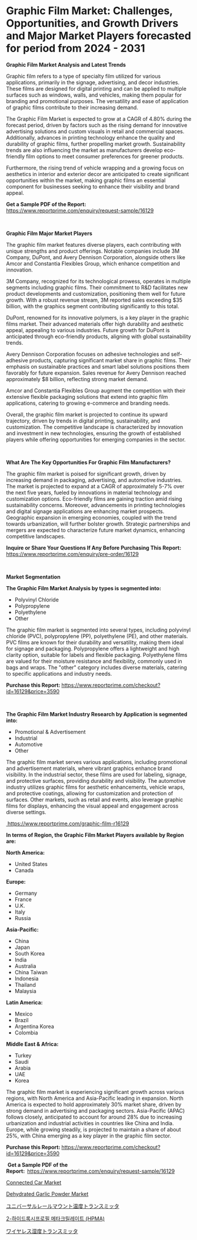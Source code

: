 <p><h1>Graphic Film Market: Challenges, Opportunities, and Growth Drivers and Major Market Players forecasted for period from 2024 - 2031</h1></p><p><strong>Graphic Film Market Analysis and Latest Trends</strong></p>
<p><p>Graphic film refers to a type of specialty film utilized for various applications, primarily in the signage, advertising, and decor industries. These films are designed for digital printing and can be applied to multiple surfaces such as windows, walls, and vehicles, making them popular for branding and promotional purposes. The versatility and ease of application of graphic films contribute to their increasing demand.</p><p>The Graphic Film Market is expected to grow at a CAGR of 4.80% during the forecast period, driven by factors such as the rising demand for innovative advertising solutions and custom visuals in retail and commercial spaces. Additionally, advances in printing technology enhance the quality and durability of graphic films, further propelling market growth. Sustainability trends are also influencing the market as manufacturers develop eco-friendly film options to meet consumer preferences for greener products. </p><p>Furthermore, the rising trend of vehicle wrapping and a growing focus on aesthetics in interior and exterior decor are anticipated to create significant opportunities within the market, making graphic films an essential component for businesses seeking to enhance their visibility and brand appeal.</p></p>
<p><strong>Get a Sample PDF of the Report:&nbsp;</strong> <a href="https://www.reportprime.com/enquiry/request-sample/16129">https://www.reportprime.com/enquiry/request-sample/16129</a></p>
<p>&nbsp;</p>
<p><strong>Graphic Film Major Market Players</strong></p>
<p><p>The graphic film market features diverse players, each contributing with unique strengths and product offerings. Notable companies include 3M Company, DuPont, and Avery Dennison Corporation, alongside others like Amcor and Constantia Flexibles Group, which enhance competition and innovation.</p><p>3M Company, recognized for its technological prowess, operates in multiple segments including graphic films. Their commitment to R&D facilitates new product developments and customization, positioning them well for future growth. With a robust revenue stream, 3M reported sales exceeding $35 billion, with the graphics segment contributing significantly to this total.</p><p>DuPont, renowned for its innovative polymers, is a key player in the graphic films market. Their advanced materials offer high durability and aesthetic appeal, appealing to various industries. Future growth for DuPont is anticipated through eco-friendly products, aligning with global sustainability trends.</p><p>Avery Dennison Corporation focuses on adhesive technologies and self-adhesive products, capturing significant market share in graphic films. Their emphasis on sustainable practices and smart label solutions positions them favorably for future expansion. Sales revenue for Avery Dennison reached approximately $8 billion, reflecting strong market demand.</p><p>Amcor and Constantia Flexibles Group augment the competition with their extensive flexible packaging solutions that extend into graphic film applications, catering to growing e-commerce and branding needs. </p><p>Overall, the graphic film market is projected to continue its upward trajectory, driven by trends in digital printing, sustainability, and customization. The competitive landscape is characterized by innovation and investment in new technologies, ensuring the growth of established players while offering opportunities for emerging companies in the sector.</p></p>
<p>&nbsp;</p>
<p><strong>What Are The Key Opportunities For Graphic Film Manufacturers?</strong></p>
<p><p>The graphic film market is poised for significant growth, driven by increasing demand in packaging, advertising, and automotive industries. The market is projected to expand at a CAGR of approximately 5-7% over the next five years, fueled by innovations in material technology and customization options. Eco-friendly films are gaining traction amid rising sustainability concerns. Moreover, advancements in printing technologies and digital signage applications are enhancing market prospects. Geographic expansion in emerging economies, coupled with the trend towards urbanization, will further bolster growth. Strategic partnerships and mergers are expected to characterize future market dynamics, enhancing competitive landscapes.</p></p>
<p><strong>Inquire or Share Your Questions If Any Before Purchasing This Report:</strong> <a href="https://www.reportprime.com/enquiry/pre-order/16129">https://www.reportprime.com/enquiry/pre-order/16129</a></p>
<p>&nbsp;</p>
<p><strong>Market Segmentation</strong></p>
<p><strong>The Graphic Film Market Analysis by types is segmented into:</strong></p>
<p><ul><li>Polyvinyl Chloride</li><li>Polypropylene</li><li>Polyethylene</li><li>Other</li></ul></p>
<p><p>The graphic film market is segmented into several types, including polyvinyl chloride (PVC), polypropylene (PP), polyethylene (PE), and other materials. PVC films are known for their durability and versatility, making them ideal for signage and packaging. Polypropylene offers a lightweight and high clarity option, suitable for labels and flexible packaging. Polyethylene films are valued for their moisture resistance and flexibility, commonly used in bags and wraps. The "other" category includes diverse materials, catering to specific applications and industry needs.</p></p>
<p><strong>Purchase this Report:&nbsp;</strong><a href="https://www.reportprime.com/checkout?id=16129&price=3590">https://www.reportprime.com/checkout?id=16129&price=3590</a></p>
<p>&nbsp;</p>
<p><strong>The Graphic Film Market Industry Research by Application is segmented into:</strong></p>
<p><ul><li>Promotional & Advertisement</li><li>Industrial</li><li>Automotive</li><li>Other</li></ul></p>
<p><p>The graphic film market serves various applications, including promotional and advertisement materials, where vibrant graphics enhance brand visibility. In the industrial sector, these films are used for labeling, signage, and protective surfaces, providing durability and visibility. The automotive industry utilizes graphic films for aesthetic enhancements, vehicle wraps, and protective coatings, allowing for customization and protection of surfaces. Other markets, such as retail and events, also leverage graphic films for displays, enhancing the visual appeal and engagement across diverse settings.</p></p>
<p><a href="https://www.reportprime.com/graphic-film-r16129">&nbsp;https://www.reportprime.com/graphic-film-r16129</a></p>
<p><strong>In terms of Region, the Graphic Film Market Players available by Region are:</strong></p>
<p>
    <p> <strong> North America: </strong>
        <ul>
            <li>United States</li>
            <li>Canada</li>
        </ul>
        </p> 
    <p> <strong> Europe: </strong>
        <ul>
            <li>Germany</li>
            <li>France</li>
            <li>U.K.</li>
            <li>Italy</li>
            <li>Russia</li>
        </ul>
        </p> 
    <p> <strong> Asia-Pacific: </strong>
        <ul>
            <li>China</li>
            <li>Japan</li>
            <li>South Korea</li>
            <li>India</li>
            <li>Australia</li>
            <li>China Taiwan</li>
            <li>Indonesia</li>
            <li>Thailand</li>
            <li>Malaysia</li>
        </ul>
        </p> 
    <p> <strong> Latin America: </strong>
        <ul>
            <li>Mexico</li>
            <li>Brazil</li>
            <li>Argentina Korea</li>
            <li>Colombia</li>
        </ul>
        </p> 
    <p> <strong> Middle East & Africa: </strong>
        <ul>
            <li>Turkey</li>
            <li>Saudi</li>
            <li>Arabia</li>
            <li>UAE</li>
            <li>Korea</li>
        </ul>
    </p>
    </p>
<p><p>The graphic film market is experiencing significant growth across various regions, with North America and Asia-Pacific leading in expansion. North America is expected to hold approximately 30% market share, driven by strong demand in advertising and packaging sectors. Asia-Pacific (APAC) follows closely, anticipated to account for around 28% due to increasing urbanization and industrial activities in countries like China and India. Europe, while growing steadily, is projected to maintain a share of about 25%, with China emerging as a key player in the graphic film sector.</p></p>
<p><strong>Purchase this Report: </strong><a href="https://www.reportprime.com/checkout?id=16129&price=3590">https://www.reportprime.com/checkout?id=16129&price=3590</a></p>
<p>&nbsp;<strong>Get a Sample PDF of the Report:&nbsp;&nbsp;</strong><a href="https://www.reportprime.com/enquiry/request-sample/16129">https://www.reportprime.com/enquiry/request-sample/16129</a></p>
<p><strong></strong></p>
<p><p><a href="https://issuu.com/reportprime-2/docs/connected-car-market-size-2030.pptx_6dcda62675b06a">Connected Car Market</a></p><p><a href="https://medium.com/@paulcormier1971/the-role-of-dehydrated-garlic-powder-market-applications-online-retail-supermarket-b2b-others-and-3afacc15ecc1">Dehydrated Garlic Powder Market</a></p><p><a href="https://medium.com/@ursulastark1948/universal-rail-mounted-temperature-transmitters-a1a16fc7e34c">ユニバーサルレールマウント温度トランスミッタ</a></p><p><a href="https://medium.com/@pwhkjukf5/%EC%84%B8%EA%B3%84-2-hydroxypropyl-methacrylate-hpma-market-%EC%9D%80-2024%EC%97%90%EC%84%9C-2031%EB%A1%9C-%EC%97%B0%ED%8F%89%EA%B7%A0-%EC%A6%9D%EA%B0%80%EC%9C%A8%EC%9D%84-%EB%B3%B4%EC%9D%BC-%EA%B2%83%EC%9C%BC%EB%A1%9C-%EC%98%88%EC%83%81%EB%90%A9%EB%8B%88%EB%8B%A4-16adfb175019?postPublishedType=initial">2-하이드록시프로필 메타크릴레이트 (HPMA)</a></p><p><a href="https://medium.com/@ursulastark1948/wireless-humidity-transmitters-market-%E3%81%AE%E3%82%B0%E3%83%AD%E3%83%BC%E3%83%90%E3%83%AB%E5%B8%82%E5%A0%B4%E6%A6%82%E8%A6%81%E3%81%AF-%E4%B8%96%E7%95%8C%E3%81%8A%E3%82%88%E3%81%B3%E4%B8%BB%E8%A6%81%E5%B8%82%E5%A0%B4%E3%81%AB%E3%81%8A%E3%81%91%E3%82%8B%E6%A5%AD%E7%95%8C%E3%81%AB%E5%BD%B1%E9%9F%BF%E3%82%92%E4%B8%8E%E3%81%88%E3%82%8B%E4%B8%BB%E8%A6%81%E3%81%AA%E3%83%88%E3%83%AC%E3%83%B3%E3%83%89%E3%81%AB%E3%81%A4%E3%81%84%E3%81%A6-%E7%8B%AC%E8%87%AA%E3%81%AE%E8%A6%96%E7%82%B9%E3%82%92%E6%8F%90%E4%BE%9B%E3%81%97%E3%81%BE%E3%81%99-a6f4a9c2c3dc">ワイヤレス湿度トランスミッタ</a></p></p>